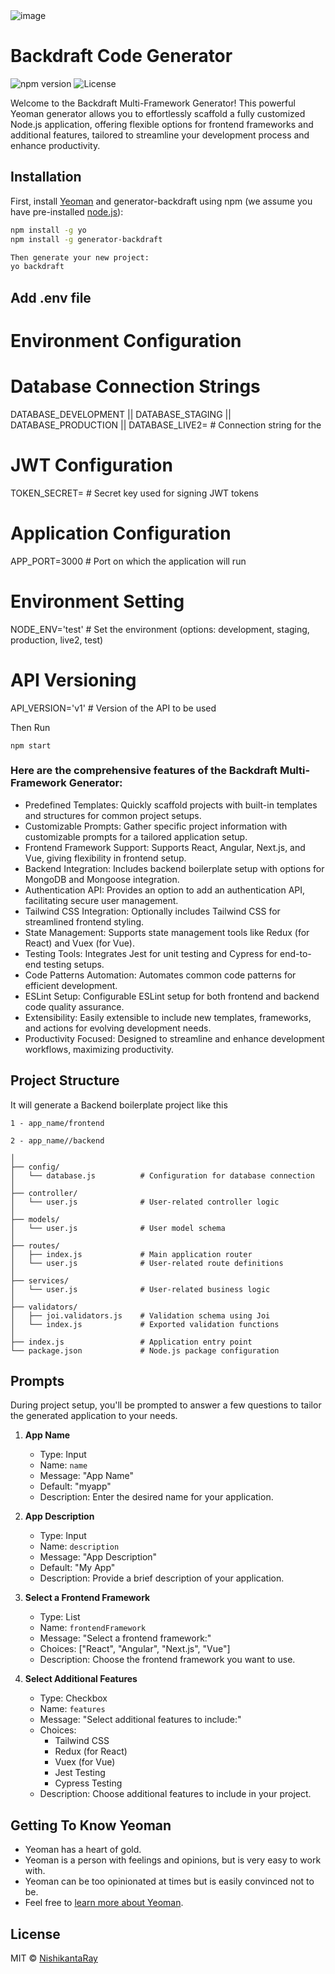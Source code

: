 <img  alt="image" src="https://github.com/NishikantaRay/generator-backdraft/assets/62615392/628be5d8-413f-4ca5-8984-b56ee42ebff0">

# Backdraft Code Generator
![npm version](https://badge.fury.io/js/generator-backdraft.svg)
![License](https://img.shields.io/npm/l/generator-backdraft)

Welcome to the Backdraft Multi-Framework Generator! This powerful Yeoman generator allows you to effortlessly scaffold a fully customized Node.js application, offering flexible options for frontend frameworks and additional features, tailored to streamline your development process and enhance productivity.

## Installation

First, install [Yeoman](http://yeoman.io) and generator-backdraft using npm (we assume you have pre-installed [node.js](https://nodejs.org/)):

```bash
npm install -g yo
npm install -g generator-backdraft

Then generate your new project:
yo backdraft

```
## Add .env file 
# Environment Configuration

# Database Connection Strings
DATABASE_DEVELOPMENT || DATABASE_STAGING || DATABASE_PRODUCTION || DATABASE_LIVE2= # Connection string for the 

# JWT Configuration
TOKEN_SECRET= # Secret key used for signing JWT tokens

# Application Configuration
APP_PORT=3000 # Port on which the application will run

# Environment Setting
NODE_ENV='test' # Set the environment (options: development, staging, production, live2, test)

# API Versioning
API_VERSION='v1' # Version of the API to be used

Then Run 
```
npm start
```
### Here are the comprehensive features of the Backdraft Multi-Framework Generator:
- Predefined Templates: Quickly scaffold projects with built-in templates and structures for common project setups.
- Customizable Prompts: Gather specific project information with customizable prompts for a tailored application setup.
- Frontend Framework Support: Supports React, Angular, Next.js, and Vue, giving flexibility in frontend setup.
- Backend Integration: Includes backend boilerplate setup with options for MongoDB and Mongoose integration.
- Authentication API: Provides an option to add an authentication API, facilitating secure user management.
- Tailwind CSS Integration: Optionally includes Tailwind CSS for streamlined frontend styling.
- State Management: Supports state management tools like Redux (for React) and Vuex (for Vue).
- Testing Tools: Integrates Jest for unit testing and Cypress for end-to-end testing setups.
- Code Patterns Automation: Automates common code patterns for efficient development.
- ESLint Setup: Configurable ESLint setup for both frontend and backend code quality assurance.
- Extensibility: Easily extensible to include new templates, frameworks, and actions for evolving development needs.
- Productivity Focused: Designed to streamline and enhance development workflows, maximizing productivity.

## Project Structure

It will generate a Backend boilerplate project like this

```
1 - app_name/frontend

2 - app_name//backend

│
├── config/
│   └── database.js          # Configuration for database connection
│
├── controller/
│   └── user.js              # User-related controller logic
│
├── models/
│   └── user.js              # User model schema
│
├── routes/
│   ├── index.js             # Main application router
│   └── user.js              # User-related route definitions
│
├── services/
│   └── user.js              # User-related business logic
│
├── validators/
│   ├── joi.validators.js    # Validation schema using Joi
│   └── index.js             # Exported validation functions
│
├── index.js                 # Application entry point
└── package.json             # Node.js package configuration
```
## Prompts

During project setup, you'll be prompted to answer a few questions to tailor the generated application to your needs.

1. **App Name**
   - Type: Input
   - Name: `name`
   - Message: "App Name"
   - Default: "myapp"
   - Description: Enter the desired name for your application.

2. **App Description**
   - Type: Input
   - Name: `description`
   - Message: "App Description"
   - Default: "My App"
   - Description: Provide a brief description of your application.

3. **Select a Frontend Framework**
   - Type: List
   - Name: `frontendFramework`
   - Message: "Select a frontend framework:"
   - Choices: ["React", "Angular", "Next.js", "Vue"]
   - Description: Choose the frontend framework you want to use.

4. **Select Additional Features**
   - Type: Checkbox
   - Name: `features`
   - Message: "Select additional features to include:"
   - Choices:
      - Tailwind CSS
      - Redux (for React)
      - Vuex (for Vue)
      - Jest Testing
      - Cypress Testing
   - Description: Choose additional features to include in your project.

## Getting To Know Yeoman

 * Yeoman has a heart of gold.
 * Yeoman is a person with feelings and opinions, but is very easy to work with.
 * Yeoman can be too opinionated at times but is easily convinced not to be.
 * Feel free to [learn more about Yeoman](http://yeoman.io/).

## License

MIT © [NishikantaRay]()
